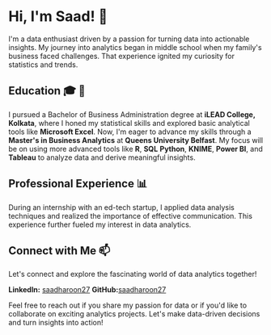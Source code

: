 # Hi, I'm Saad! 👋

I'm a data enthusiast driven by a passion for turning data into actionable insights. My journey into analytics began in middle school when my family's business faced challenges. That experience ignited my curiosity for statistics and trends.

## Education 🎓 🚀

I pursued a Bachelor of Business Administration degree at **iLEAD College, Kolkata**, where I honed my statistical skills and explored basic analytical tools like **Microsoft Excel**. Now, I'm eager to advance my skills through a **Master's in Business Analytics** at **Queens University Belfast**. My focus will be on using more advanced tools like **R**, **SQL** **Python**, **KNIME**, **Power BI**, and **Tableau** to analyze data and derive meaningful insights.

## Professional Experience 📊

During an internship with an ed-tech startup, I applied data analysis techniques and realized the importance of effective communication. This experience further fueled my interest in data analytics.


## Connect with Me 📫

Let's connect and explore the fascinating world of data analytics together!

**LinkedIn:** [saadharoon27](https://www.linkedin.com/in/saadharoon27/)
**GitHub:**[saadharoon27](https://github.com/saadharoon27/saadharoon27)

Feel free to reach out if you share my passion for data or if you'd like to collaborate on exciting analytics projects. Let's make data-driven decisions and turn insights into action!

<!---
saadharoon27/saadharoon27 is a ✨ special ✨ repository because its `README.md` (this file) appears on your GitHub profile.
You can click the Preview link to take a look at your changes.
--->

